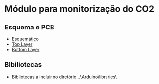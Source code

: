 # Módulo para monitorização do CO2
## Esquema e PCB
- [Esquemático](https://github.com/jpcoelhoATipbDOTpt/MAN4HEALTH/blob/main/Firmware/CO2node/Documents/Schematic_pcb_CO2sensor%20copy%20copy_2023-02-19.png)
- [Top Layer](https://github.com/jpcoelhoATipbDOTpt/MAN4HEALTH/blob/main/Firmware/CO2node/Documents/toplayer.png)
- [Bottom Layer](https://github.com/jpcoelhoATipbDOTpt/MAN4HEALTH/blob/main/Firmware/CO2node/Documents/bottomlayer.png)
## Blbiliotecas
- Bibliotecas a incluir no diretório ..\Arduino\libraries\

